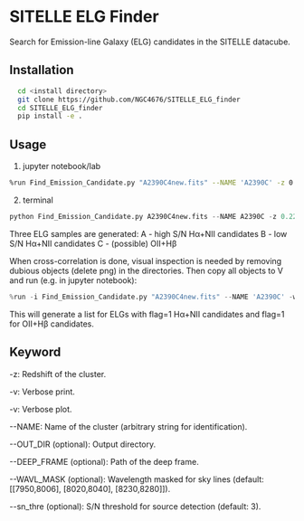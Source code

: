 # SITELLE ELG Finder

Search for Emission-line Galaxy (ELG) candidates in the SITELLE datacube.

Installation
------------

```bash
  cd <install directory>
  git clone https://github.com/NGC4676/SITELLE_ELG_finder
  cd SITELLE_ELG_finder
  pip install -e .
```

Usage
-----------
1. jupyter notebook/lab
```bash
%run Find_Emission_Candidate.py "A2390C4new.fits" --NAME 'A2390C' -z 0.228 -v --OUT_DIR './output' --DEEP_FRAME "A2390C_deep.fits"
```

2. terminal
```python
python Find_Emission_Candidate.py A2390C4new.fits --NAME A2390C -z 0.228 -v --OUT_DIR ./output --DEEP_FRAME A2390C_deep.fits
```

Three ELG samples are generated:   A - high S/N Hα+NII candidates   B - low S/N Hα+NII candidates   C - (possible) OII+Hβ

When cross-correlation is done, visual inspection is needed by removing dubious objects (delete png) in the directories. Then copy all objects to V and run (e.g. in jupyter notebook):
```python
%run -i Find_Emission_Candidate.py "A2390C4new.fits" --NAME 'A2390C' -w --OUT_DIR './output/'
```

This will generate a list for ELGs with flag=1 Hα+NII candidates and flag=1 for OII+Hβ candidates.

Keyword
-----------

-z: Redshift of the cluster.

-v: Verbose print.

-v: Verbose plot.

--NAME: Name of the cluster (arbitrary string for identification).

--OUT_DIR (optional): Output directory.

--DEEP_FRAME (optional): Path of the deep frame.

--WAVL_MASK (optional): Wavelength masked for sky lines (default: [[7950,8006], [8020,8040], [8230,8280]]).

--sn_thre (optional): S/N threshold for source detection (default: 3).


